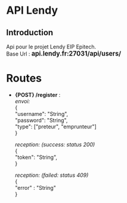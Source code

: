 
# API Lendy

## Introduction
Api pour le projet Lendy EIP Epitech.  
Base Url : <b><span style="font-size:1.2em;">api.lendy.fr:27031/api/users/</span></b>

# Routes

 - **{POST} /register** :  
  *envoi:*  
	{  
	"username": "String",  
	"password": "String",  
	"type": ["preteur", "emprunteur"]  
	}  
	  
	*reception: (success: status 200)*  
	{  
	"token": "String",  
	}  
	  
	*reception: (failed: status 409)*  
	{  
	"error" : "String"  
	}  
